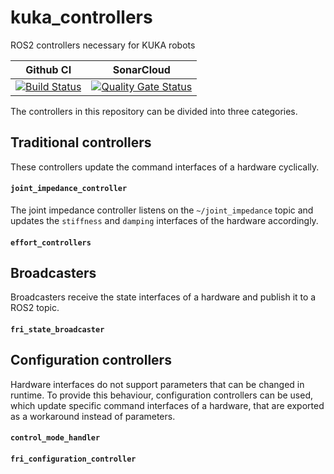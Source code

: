 # kuka_controllers
ROS2 controllers necessary for KUKA robots

Github CI | SonarCloud
------------| ---------------
[![Build Status](https://github.com/kroshu/kuka_controllers/workflows/CI/badge.svg?branch=main)](https://github.com/kroshu/kuka_controllers/actions) | [![Quality Gate Status](https://sonarcloud.io/api/project_badges/measure?project=kroshu_kuka_controllers&metric=alert_status)](https://sonarcloud.io/dashboard?id=kroshu_kuka_controllers)

The controllers in this repository can be divided into three categories.

## Traditional controllers

These controllers update the command interfaces of a hardware cyclically.

#### `joint_impedance_controller`
The joint impedance controller listens on the `~/joint_impedance` topic and updates the `stiffness` and `damping` interfaces of the hardware accordingly.

#### `effort_controllers`


## Broadcasters

Broadcasters receive the state interfaces of a hardware and publish it to a ROS2 topic.
#### `fri_state_broadcaster`

## Configuration controllers

Hardware interfaces do not support parameters that can be changed in runtime. To provide this behaviour, configuration controllers can be used, which update specific command interfaces of a hardware, that are exported as a workaround instead of parameters.

#### `control_mode_handler`

####  `fri_configuration_controller`